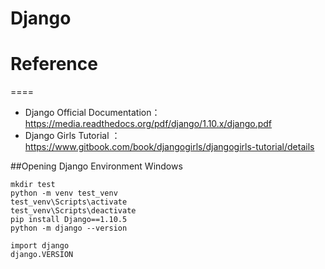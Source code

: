 # Django

# Reference
====
* Django Official Documentation：https://media.readthedocs.org/pdf/django/1.10.x/django.pdf
* Django Girls Tutorial ：https://www.gitbook.com/book/djangogirls/djangogirls-tutorial/details


##Opening Django Environment Windows 
```
mkdir test
python -m venv test_venv
test_venv\Scripts\activate
test_venv\Scripts\deactivate
pip install Django==1.10.5
python -m django --version
```
```
import django
django.VERSION
```

